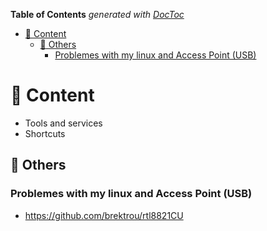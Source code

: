 <!-- START doctoc generated TOC please keep comment here to allow auto update -->
<!-- DON'T EDIT THIS SECTION, INSTEAD RE-RUN doctoc TO UPDATE -->
**Table of Contents**  *generated with [DocToc](https://github.com/thlorenz/doctoc)*

- [:rocket: Content](#rocket-content)
  - [:rocket: Others](#rocket-others)
    - [Problemes with my linux and Access Point (USB)](#problemes-with-my-linux-and-access-point-usb)

<!-- END doctoc generated TOC please keep comment here to allow auto update -->

# :rocket: Content

- Tools and services
- Shortcuts

## :rocket: Others

### Problemes with my linux and Access Point (USB)

- https://github.com/brektrou/rtl8821CU
